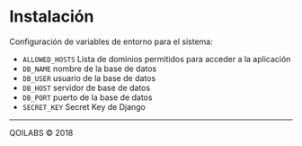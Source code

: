 Instalación
===========

Configuración de variables de entorno para el sistema:

* `ALLOWED_HOSTS` Lista de dominios permitidos para acceder a la aplicación
* `DB_NAME` nombre de la base de datos
* `DB_USER` usuario de la base de datos
* `DB_HOST` servidor de base de datos
* `DB_PORT` puerto de la base de datos
* `SECRET_KEY` Secret Key de Django

---
QOILABS © 2018

